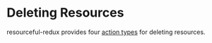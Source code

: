 # Deleting Resources

resourceful-redux provides four [action types](./faq/action-types.md) for
deleting resources.
